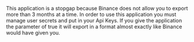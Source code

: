 This application is a stopgap because Binance does not allow you to export more than 3 months at a time.
In order to use this application you must manage user secrets and put in your Api Keys.
If you give the application the parameter of true it will export in a format almost exactly like Binance would have given you.
